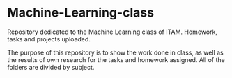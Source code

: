 # Machine-Learning-class
Repository dedicated to the Machine Learning class of ITAM. Homework, tasks and projects uploaded.

The purpose of this repository is to show the work done in class, as well as the results of own research for the tasks and homework assigned. 
All of the folders are divided by subject.
